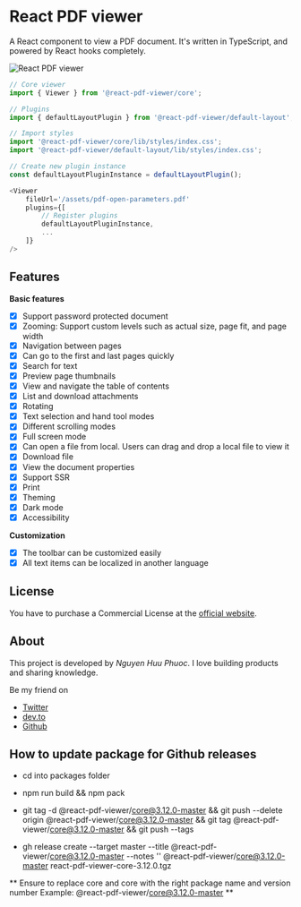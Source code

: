 # React PDF viewer

A React component to view a PDF document. It's written in TypeScript, and powered by React hooks completely.

![React PDF viewer](https://raw.githubusercontent.com/react-pdf-viewer/react-pdf-viewer/master/assets/screenshot.png)

```javascript
// Core viewer
import { Viewer } from '@react-pdf-viewer/core';

// Plugins
import { defaultLayoutPlugin } from '@react-pdf-viewer/default-layout';

// Import styles
import '@react-pdf-viewer/core/lib/styles/index.css';
import '@react-pdf-viewer/default-layout/lib/styles/index.css';

// Create new plugin instance
const defaultLayoutPluginInstance = defaultLayoutPlugin();

<Viewer
    fileUrl='/assets/pdf-open-parameters.pdf'
    plugins={[
        // Register plugins
        defaultLayoutPluginInstance,
        ...
    ]}
/>
```

## Features

**Basic features**

-   [x] Support password protected document
-   [x] Zooming: Support custom levels such as actual size, page fit, and page width
-   [x] Navigation between pages
-   [x] Can go to the first and last pages quickly
-   [x] Search for text
-   [x] Preview page thumbnails
-   [x] View and navigate the table of contents
-   [x] List and download attachments
-   [x] Rotating
-   [x] Text selection and hand tool modes
-   [x] Different scrolling modes
-   [x] Full screen mode
-   [x] Can open a file from local. Users can drag and drop a local file to view it
-   [x] Download file
-   [x] View the document properties
-   [x] Support SSR
-   [x] Print
-   [x] Theming
-   [x] Dark mode
-   [x] Accessibility

**Customization**

-   [x] The toolbar can be customized easily
-   [x] All text items can be localized in another language

## License

You have to purchase a Commercial License at the [official website](https://react-pdf-viewer.dev).

## About

This project is developed by _Nguyen Huu Phuoc_. I love building products and sharing knowledge.

Be my friend on

-   [Twitter](https://twitter.com/nghuuphuoc)
-   [dev.to](https://dev.to/phuocng)
-   [Github](https://github.com/phuoc-ng)

## How to update package for Github releases
-   cd into packages folder

-   npm run build && npm pack

-   git tag -d @react-pdf-viewer/core@3.12.0-master && git push --delete origin @react-pdf-viewer/core@3.12.0-master && git tag @react-pdf-viewer/core@3.12.0-master && git push --tags

-   gh release create --target master --title @react-pdf-viewer/core@3.12.0-master --notes '' @react-pdf-viewer/core@3.12.0-master react-pdf-viewer-core-3.12.0.tgz

** Ensure to replace core and core with the right package name and version number
Example: @react-pdf-viewer/core@3.12.0-master **